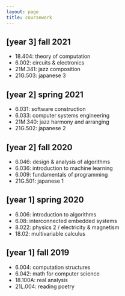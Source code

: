 ```yaml
---
layout: page
title: coursework
---
```



[year 3] fall 2021
---
* 18.404: theory of computation
* 6.002: circuits & electronics
* 21M.341: jazz composition
* 21G.503: japanese 3


[year 2] spring 2021
---
* 6.031: software construction
* 6.033: computer systems engineering
* 21M.340: jazz harmony and arranging
* 21G.502: japanese 2


[year 2] fall 2020
---
* 6.046: design & analysis of algorithms
* 6.036: introduction to machine learning
* 6.009: fundamentals of programming
* 21G.501: japanese 1


[year 1] spring 2020
---
* 6.006: introduction to algorithms
* 6.08: interconnected embedded systems
* 8.022: physics 2 / electricity & magnetism
* 18.02: multivariable calculus


[year 1] fall 2019
---
* 6.004: computation structures
* 6.042: math for computer science
* 18.100A: real analysis
* 21L.004: reading poetry